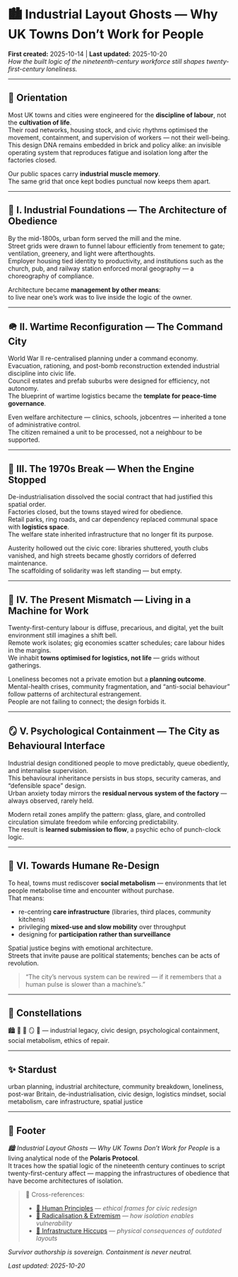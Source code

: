 # 🏙️ Industrial Layout Ghosts — Why UK Towns Don’t Work for People  
**First created:** 2025-10-14 | **Last updated:** 2025-10-20  
*How the built logic of the nineteenth-century workforce still shapes twenty-first-century loneliness.*

---

## 🧭 Orientation  

Most UK towns and cities were engineered for the **discipline of labour**, not the **cultivation of life**.  
Their road networks, housing stock, and civic rhythms optimised the movement, containment, and supervision of workers — not their well-being.  
This design DNA remains embedded in brick and policy alike: an invisible operating system that reproduces fatigue and isolation long after the factories closed.  

Our public spaces carry **industrial muscle memory**.  
The same grid that once kept bodies punctual now keeps them apart.  

---

## 🧩 I. Industrial Foundations — The Architecture of Obedience  

By the mid-1800s, urban form served the mill and the mine.  
Street grids were drawn to funnel labour efficiently from tenement to gate; ventilation, greenery, and light were afterthoughts.  
Employer housing tied identity to productivity, and institutions such as the church, pub, and railway station enforced moral geography — a choreography of compliance.  

Architecture became **management by other means**:  
to live near one’s work was to live inside the logic of the owner.  

---

## 🪖 II. Wartime Reconfiguration — The Command City  

World War II re-centralised planning under a command economy.  
Evacuation, rationing, and post-bomb reconstruction extended industrial discipline into civic life.  
Council estates and prefab suburbs were designed for efficiency, not autonomy.  
The blueprint of wartime logistics became the **template for peace-time governance**.  

Even welfare architecture — clinics, schools, jobcentres — inherited a tone of administrative control.  
The citizen remained a unit to be processed, not a neighbour to be supported.  

---

## 🧱 III. The 1970s Break — When the Engine Stopped  

De-industrialisation dissolved the social contract that had justified this spatial order.  
Factories closed, but the towns stayed wired for obedience.  
Retail parks, ring roads, and car dependency replaced communal space with **logistics space**.  
The welfare state inherited infrastructure that no longer fit its purpose.  

Austerity hollowed out the civic core: libraries shuttered, youth clubs vanished, and high streets became ghostly corridors of deferred maintenance.  
The scaffolding of solidarity was left standing — but empty.  

---

## 🧭 IV. The Present Mismatch — Living in a Machine for Work  

Twenty-first-century labour is diffuse, precarious, and digital, yet the built environment still imagines a shift bell.  
Remote work isolates; gig economies scatter schedules; care labour hides in the margins.  
We inhabit **towns optimised for logistics, not life** — grids without gatherings.  

Loneliness becomes not a private emotion but a **planning outcome**.  
Mental-health crises, community fragmentation, and “anti-social behaviour” follow patterns of architectural estrangement.  
People are not failing to connect; the design forbids it.  

---

## 🪞 V. Psychological Containment — The City as Behavioural Interface  

Industrial design conditioned people to move predictably, queue obediently, and internalise supervision.  
This behavioural inheritance persists in bus stops, security cameras, and “defensible space” design.  
Urban anxiety today mirrors the **residual nervous system of the factory** — always observed, rarely held.  

Modern retail zones amplify the pattern: glass, glare, and controlled circulation simulate freedom while enforcing predictability.  
The result is **learned submission to flow**, a psychic echo of punch-clock logic.  

---

## 🌱 VI. Towards Humane Re-Design  

To heal, towns must rediscover **social metabolism** — environments that let people metabolise time and encounter without purchase.  
That means:  
- re-centring **care infrastructure** (libraries, third places, community kitchens)  
- privileging **mixed-use and slow mobility** over throughput  
- designing for **participation rather than surveillance**  

Spatial justice begins with emotional architecture.  
Streets that invite pause are political statements; benches can be acts of revolution.  

> “The city’s nervous system can be rewired — if it remembers that a human pulse is slower than a machine’s.”  

---

## 🌌 Constellations  

🏙️ 🧱 🌱 🪞 🔮 — industrial legacy, civic design, psychological containment, social metabolism, ethics of repair.  

---

## ✨ Stardust  

urban planning, industrial architecture, community breakdown, loneliness, post-war Britain, de-industrialisation, civic design, logistics mindset, social metabolism, care infrastructure, spatial justice  

---

## 🏮 Footer  

*🏙️ Industrial Layout Ghosts — Why UK Towns Don’t Work for People* is a living analytical node of the **Polaris Protocol**.  
It traces how the spatial logic of the nineteenth century continues to script twenty-first-century affect — mapping the infrastructures of obedience that have become architectures of isolation.  

> 📡 Cross-references:
> 
> - [🌱 Human Principles](../../🫀_Our_Hearts_Our_Minds/🌱_Human_Principles/README.md) — *ethical frames for civic redesign*  
> - [🪬 Radicalisation & Extremism](../../🐍_Ouroborotic_Violence/🪬_Radicalisation_Extremism/README.md) — *how isolation enables vulnerability*  
> - [🚉 Infrastructure Hiccups](../../../../🩻_Weirdness_Screening/🚉_Infrastructure_Hiccups/README.md) — *physical consequences of outdated layouts*  

*Survivor authorship is sovereign. Containment is never neutral.*  

_Last updated: 2025-10-20_
